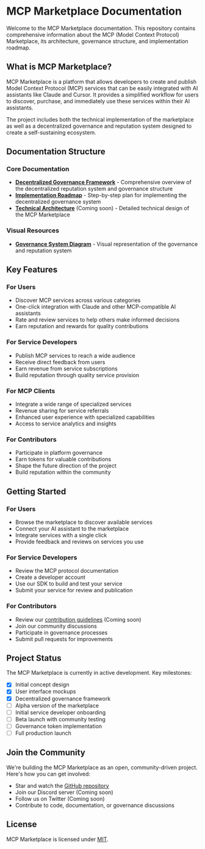 # MCP Marketplace Documentation

Welcome to the MCP Marketplace documentation. This repository contains comprehensive information about the MCP (Model Context Protocol) Marketplace, its architecture, governance structure, and implementation roadmap.

## What is MCP Marketplace?

MCP Marketplace is a platform that allows developers to create and publish Model Context Protocol (MCP) services that can be easily integrated with AI assistants like Claude and Cursor. It provides a simplified workflow for users to discover, purchase, and immediately use these services within their AI assistants.

The project includes both the technical implementation of the marketplace as well as a decentralized governance and reputation system designed to create a self-sustaining ecosystem.

## Documentation Structure

### Core Documentation

- [**Decentralized Governance Framework**](./DecentralizedGovernance.md) - Comprehensive overview of the decentralized reputation system and governance structure
- [**Implementation Roadmap**](./ImplementationRoadmap.md) - Step-by-step plan for implementing the decentralized governance system
- [**Technical Architecture**](./TechnicalArchitecture.md) (Coming soon) - Detailed technical design of the MCP Marketplace

### Visual Resources

- [**Governance System Diagram**](./assets/DecentralizedSystem.svg) - Visual representation of the governance and reputation system

## Key Features

### For Users
- Discover MCP services across various categories
- One-click integration with Claude and other MCP-compatible AI assistants
- Rate and review services to help others make informed decisions
- Earn reputation and rewards for quality contributions

### For Service Developers
- Publish MCP services to reach a wide audience
- Receive direct feedback from users
- Earn revenue from service subscriptions
- Build reputation through quality service provision

### For MCP Clients
- Integrate a wide range of specialized services
- Revenue sharing for service referrals
- Enhanced user experience with specialized capabilities
- Access to service analytics and insights

### For Contributors
- Participate in platform governance
- Earn tokens for valuable contributions
- Shape the future direction of the project
- Build reputation within the community

## Getting Started

### For Users
- Browse the marketplace to discover available services
- Connect your AI assistant to the marketplace
- Integrate services with a single click
- Provide feedback and reviews on services you use

### For Service Developers
- Review the MCP protocol documentation
- Create a developer account
- Use our SDK to build and test your service
- Submit your service for review and publication

### For Contributors
- Review our [contribution guidelines](#) (Coming soon)
- Join our community discussions
- Participate in governance processes
- Submit pull requests for improvements

## Project Status

The MCP Marketplace is currently in active development. Key milestones:

- [x] Initial concept design
- [x] User interface mockups
- [x] Decentralized governance framework
- [ ] Alpha version of the marketplace
- [ ] Initial service developer onboarding
- [ ] Beta launch with community testing
- [ ] Governance token implementation
- [ ] Full production launch

## Join the Community

We're building the MCP Marketplace as an open, community-driven project. Here's how you can get involved:

- Star and watch the [GitHub repository](https://github.com/zhangzhongnan928/mcp-marketplace)
- Join our Discord server (Coming soon)
- Follow us on Twitter (Coming soon)
- Contribute to code, documentation, or governance discussions

## License

MCP Marketplace is licensed under [MIT](../LICENSE).
